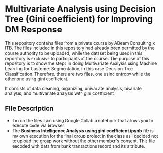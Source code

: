 # Multivariate Analysis using Decision Tree (Gini coefficient) for Improving DM Response
This repository contains files from a private course by ABeam Consulting x ITB. The files included in this repository had already been permitted by the course authority to be uploaded, while the dataset being used in this repository is exclusive to participants of the course.
The purpose of this repository is to show the steps in doing Multivariate Analysis using Machine Learning for Customer Segmentation, in this case Decision Tree Classification. Therefore, there are two files, one using entropy while the other one using gini coefficient.


It consists of data cleaning, organizing, univariate analysis, bivariate analysis, and multivariate analysis with gini coefficient.

## File Description
- To run the files I am using Google Collab a notebook that allows you to execute code via browser
- The **Business Intelligence Analysis using gini coefficient.ipynb** file is my own execution for the final group project in the class as I decided not to upload the group work without the other member's consent. This file encoded with data from bank transactions record and its attribute.
